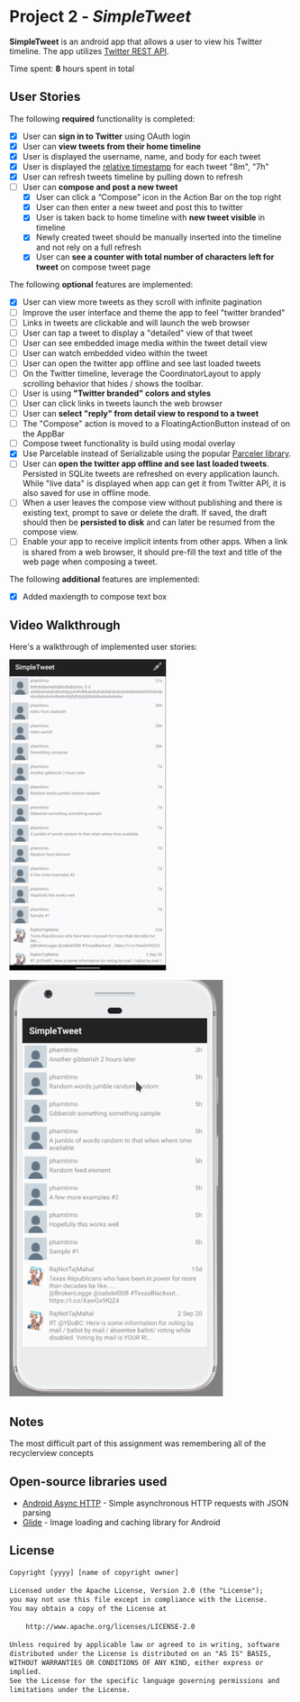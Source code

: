 # Project 2 - *SimpleTweet*

**SimpleTweet** is an android app that allows a user to view his Twitter timeline. The app utilizes [Twitter REST API](https://dev.twitter.com/rest/public).

Time spent: **8** hours spent in total

## User Stories

The following **required** functionality is completed:

- [X] User can **sign in to Twitter** using OAuth login
- [X]	User can **view tweets from their home timeline**
  - [X] User is displayed the username, name, and body for each tweet
  - [X] User is displayed the [relative timestamp](https://gist.github.com/nesquena/f786232f5ef72f6e10a7) for each tweet "8m", "7h"
- [X] User can refresh tweets timeline by pulling down to refresh
- [ ] User can **compose and post a new tweet**
  - [X] User can click a “Compose” icon in the Action Bar on the top right
  - [X] User can then enter a new tweet and post this to twitter
  - [X] User is taken back to home timeline with **new tweet visible** in timeline
  - [X] Newly created tweet should be manually inserted into the timeline and not rely on a full refresh
  - [X] User can **see a counter with total number of characters left for tweet** on compose tweet page

The following **optional** features are implemented:

- [X] User can view more tweets as they scroll with infinite pagination
- [ ] Improve the user interface and theme the app to feel "twitter branded"
- [ ] Links in tweets are clickable and will launch the web browser
- [ ] User can tap a tweet to display a "detailed" view of that tweet
- [ ] User can see embedded image media within the tweet detail view
- [ ] User can watch embedded video within the tweet
- [ ] User can open the twitter app offline and see last loaded tweets
- [ ] On the Twitter timeline, leverage the CoordinatorLayout to apply scrolling behavior that hides / shows the toolbar.
- [ ] User is using **"Twitter branded" colors and styles**
- [ ] User can click links in tweets launch the web browser
- [ ] User can **select "reply" from detail view to respond to a tweet**
- [ ] The "Compose" action is moved to a FloatingActionButton instead of on the AppBar
- [ ] Compose tweet functionality is build using modal overlay
- [X] Use Parcelable instead of Serializable using the popular [Parceler library](http://guides.codepath.org/android/Using-Parceler).
- [ ] User can **open the twitter app offline and see last loaded tweets**. Persisted in SQLite tweets are refreshed on every application launch. While "live data" is displayed when app can get it from Twitter API, it is also saved for use in offline mode.
- [ ] When a user leaves the compose view without publishing and there is existing text, prompt to save or delete the draft. If saved, the draft should then be **persisted to disk** and can later be resumed from the compose view.
- [ ] Enable your app to receive implicit intents from other apps. When a link is shared from a web browser, it should pre-fill the text and title of the web page when composing a tweet.

The following **additional** features are implemented:

- [X] Added maxlength to compose text box

## Video Walkthrough

Here's a walkthrough of implemented user stories:

![](SimpleTweet-2.gif)

![](SimpleTweet-1.gif)

## Notes

The most difficult part of this assignment was remembering all of the recyclerview concepts

## Open-source libraries used

- [Android Async HTTP](https://github.com/codepath/CPAsyncHttpClient) - Simple asynchronous HTTP requests with JSON parsing
- [Glide](https://github.com/bumptech/glide) - Image loading and caching library for Android

## License

    Copyright [yyyy] [name of copyright owner]

    Licensed under the Apache License, Version 2.0 (the "License");
    you may not use this file except in compliance with the License.
    You may obtain a copy of the License at

        http://www.apache.org/licenses/LICENSE-2.0

    Unless required by applicable law or agreed to in writing, software
    distributed under the License is distributed on an "AS IS" BASIS,
    WITHOUT WARRANTIES OR CONDITIONS OF ANY KIND, either express or implied.
    See the License for the specific language governing permissions and
    limitations under the License.
